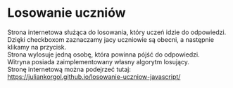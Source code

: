 # Losowanie uczniów
Strona internetowa służąca do losowania, który uczeń idzie do odpowiedzi. <br>
Dzięki checkboxom zaznaczamy jacy uczniowie są obecni, a następnie klikamy na przycisk. <br>
Strona wylosuje jedną osobę, która powinna pójść do odpowiedzi. <br>
Witryna posiada zaimplementowany własny algorytm losujący. <br>
Stronę internetową można podejrzeć tutaj: https://juliankorgol.github.io/losowanie-uczniow-javascript/

